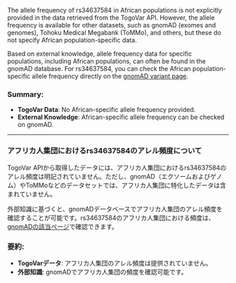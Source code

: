 The allele frequency of rs34637584 in African populations is not explicitly provided in the data retrieved from the TogoVar API. However, the allele frequency is available for other datasets, such as gnomAD (exomes and genomes), Tohoku Medical Megabank (ToMMo), and others, but these do not specify African population-specific data.

Based on external knowledge, allele frequency data for specific populations, including African populations, can often be found in the gnomAD database. For rs34637584, you can check the African population-specific allele frequency directly on the [gnomAD variant page](https://gnomad.broadinstitute.org/variant/12-40340400-G-A?dataset=gnomad_r4).

### Summary:
- **TogoVar Data**: No African-specific allele frequency provided.
- **External Knowledge**: African-specific allele frequency can be checked on gnomAD.

---

### アフリカ人集団におけるrs34637584のアレル頻度について
TogoVar APIから取得したデータには、アフリカ人集団におけるrs34637584のアレル頻度は明記されていません。ただし、gnomAD（エクソームおよびゲノム）やToMMoなどのデータセットでは、アフリカ人集団に特化したデータは含まれていません。

外部知識に基づくと、gnomADデータベースでアフリカ人集団のアレル頻度を確認することが可能です。rs34637584のアフリカ人集団における頻度は、[gnomADの該当ページ](https://gnomad.broadinstitute.org/variant/12-40340400-G-A?dataset=gnomad_r4)で確認できます。

### 要約:
- **TogoVarデータ**: アフリカ人集団のアレル頻度は提供されていません。
- **外部知識**: gnomADでアフリカ人集団の頻度を確認可能です。